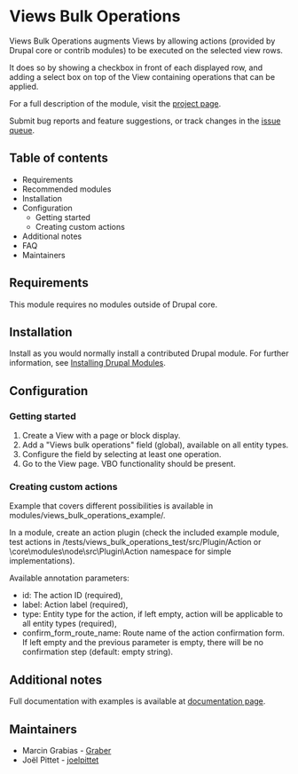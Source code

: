 # Views Bulk Operations

Views Bulk Operations augments Views by allowing actions (provided by Drupal
core or contrib modules) to be executed on the selected view rows.

It does so by showing a checkbox in front of each displayed row, and adding a
select box on top of the View containing operations that can be applied.

For a full description of the module, visit the
[project page](https://www.drupal.org/project/views_bulk_operations).

Submit bug reports and feature suggestions, or track changes in the
[issue queue](https://www.drupal.org/project/issues/views_bulk_operations).


## Table of contents

- Requirements
- Recommended modules
- Installation
- Configuration
  - Getting started
  - Creating custom actions
- Additional notes
- FAQ
- Maintainers


## Requirements

This module requires no modules outside of Drupal core.


## Installation

Install as you would normally install a contributed Drupal module. For further
information, see
[Installing Drupal Modules](https://www.drupal.org/docs/extending-drupal/installing-drupal-modules).


## Configuration

### Getting started

1. Create a View with a page or block display.
1. Add a "Views bulk operations" field (global), available on
   all entity types.
1. Configure the field by selecting at least one operation.
1. Go to the View page. VBO functionality should be present.


### Creating custom actions

Example that covers different possibilities is available in
modules/views_bulk_operations_example/.

In a module, create an action plugin (check the included example module,
test actions in /tests/views_bulk_operations_test/src/Plugin/Action
or \core\modules\node\src\Plugin\Action namespace for simple implementations).

Available annotation parameters:
  - id: The action ID (required),
  - label: Action label (required),
  - type: Entity type for the action, if left empty, action will be
    applicable to all entity types (required),
  - confirm_form_route_name: Route name of the action confirmation form.
    If left empty and the previous parameter is empty, there will be
    no confirmation step (default: empty string).

## Additional notes

Full documentation with examples is available at
[documentation page](https://www.drupal.org/docs/8/modules/views-bulk-operations-vbo).


## Maintainers

- Marcin Grabias - [Graber](https://www.drupal.org/u/graber)
- Joël Pittet - [joelpittet](https://www.drupal.org/u/joelpittet)
